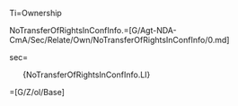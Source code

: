 Ti=Ownership

NoTransferOfRightsInConfInfo.=[G/Agt-NDA-CmA/Sec/Relate/Own/NoTransferOfRightsInConfInfo/0.md]

sec=<ol>{NoTransferOfRightsInConfInfo.LI}</ol>

=[G/Z/ol/Base]